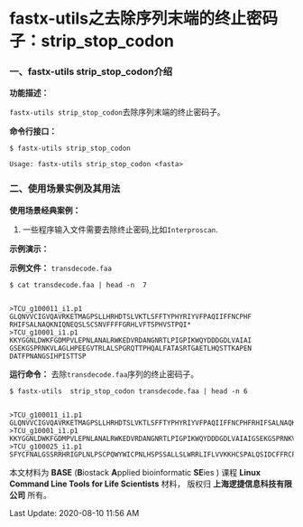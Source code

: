 # fastx-utils之去除序列末端的终止密码子：strip_stop_codon

### 一、fastx-utils strip_stop_codon介绍

**功能描述：**

`fastx-utils strip_stop_codon`去除序列末端的终止密码子。

**命令行接口：**

    $ fastx-utils strip_stop_codon
    
    Usage: fastx-utils strip_stop_codon <fasta>

### 二、使用场景实例及其用法

**使用场景经典案例：**

1. 一些程序输入文件需要去除终止密码,比如`Interproscan`.

**示例演示：**

**示例文件：** `transdecode.faa`

    $ cat transdecode.faa | head -n  7


    >TCU_g100011_i1.p1
    GLQNVVCIGVQAVRKETMAGPSLLHRHDTSLVKTLSFFTYPHYRIYVFPAQIIFFNCPHF
    RHIFSALNAQKNIQNEQSLSCSNVFFFFGRHLVFTSPHVSTPQI*
    >TCU_g10001_i1.p1
    KKYGGNLDWKFGDMPVLEPNLANALRWKEDVRDANGNRTLPIGPIKWQYDDDGDLVAIAI
    GSEKGSPRNKVLAGLHPEEGVTRLALSPGRQTTPHQALFATASRTGAETLHQSTTKAPEN
    DATFPNANGSIHPISTTSP

**运行命令：** 去除`transdecode.faa`序列的终止密码子。


    $ fastx-utils  strip_stop_codon transdecode.faa | head -n 6


    >TCU_g100011_i1.p1
    GLQNVVCIGVQAVRKETMAGPSLLHRHDTSLVKTLSFFTYPHYRIYVFPAQIIFFNCPHFRHIFSALNAQKNIQNEQSLSCSNVFFFFGRHLVFTSPHVSTPQI
    >TCU_g10001_i1.p1
    KKYGGNLDWKFGDMPVLEPNLANALRWKEDVRDANGNRTLPIGPIKWQYDDDGDLVAIAIGSEKGSPRNKVLAGLHPEEGVTRLALSPGRQTTPHQALFATASRTGAETLHQSTTKAPENDATFPNANGSIHPISTTSP
    >TCU_g100025_i1.p1
    SFYCFNALGSSRRHRIGPLNLPSCPQWYWICPNLHSPSSALLSLWRRLIFLVVKKHCSPALQSIDCFFRCPALLLLFSVYADCSGGHANAHGKDGINCP


本文材料为 **BASE** (**B**iostack **A**pplied bioinformatic **SE**ies ) 课程 **Linux Command Line Tools for Life Scientists** 材料， 版权归 **上海逻捷信息科技有限公司** 所有。

Last Update: 2020-08-10 11:56 AM
